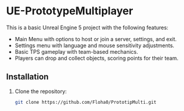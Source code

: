 # UE-PrototypeMultiplayer
This is a basic Unreal Engine 5 project with the following features:
- Main Menu with options to host or join a server, settings, and exit.
- Settings menu with language and mouse sensitivity adjustments.
- Basic TPS gameplay with team-based mechanics.
- Players can drop and collect objects, scoring points for their team.

## Installation
1. Clone the repository:
   ```sh
   git clone https://github.com/Floha0/PrototipMulti.git
